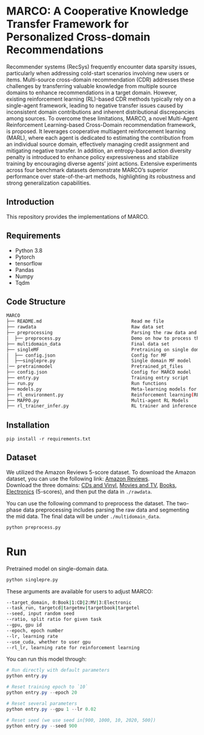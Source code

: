# MARCO: A Cooperative Knowledge Transfer Framework for Personalized Cross-domain Recommendations

Recommender systems (RecSys) frequently encounter data sparsity issues, particularly when addressing cold-start scenarios involving new users or items. Multi-source cross-domain recommendation (CDR) addresses these challenges by transferring valuable knowledge from multiple source domains to enhance recommendations in a target domain. However, existing reinforcement learning (RL)-based CDR methods typically rely on a single-agent framework, leading to negative transfer issues caused by inconsistent domain contributions and inherent distributional discrepancies among sources. To overcome these limitations, MARCO, a novel Multi-Agent Reinforcement Learning-based Cross-Domain recommendation framework, is proposed. It leverages cooperative multiagent reinforcement learning (MARL), where each agent is dedicated to estimating the contribution from an individual source domain, effectively managing credit assignment and mitigating negative transfer. In addition, an entropy-based action diversity penalty is introduced to enhance policy expressiveness and stabilize training by encouraging diverse agents’ joint actions. Extensive experiments across four benchmark datasets demonstrate MARCO’s superior performance over state-of-the-art methods, highlighting its robustness and strong generalization capabilities. 


## Introduction
This repository provides the implementations of MARCO.


## Requirements

- Python 3.8
- Pytorch 
- tensorflow 
- Pandas
- Numpy
- Tqdm


## Code Structure
```bash
MARCO   
├── README.md                                 Read me file
├── rawdata                                   Raw data set
├── preprocessing                             Parsing the raw data and segmenting the mid data
│  ├── preprocess.py                          Demo on how to process the Amazon multiple data sets
├── multidomain_data                          Final data set
├── singleMF                                  Pretraining on single domain dataset 
│  ├── config.json                            Config for MF 
│  ├──singlepre.py                            Single domain MF model                       
│── pretrainmodel                             Pretrained_pt_files
├── config.json                               Config for MARCO model
├── entry.py                                  Training entry script
├── run.py                                    Run functions
├── models.py                                 Meta-learning models for cross-domain recommendation
├── rl_environment.py                         Reinforcement learning(RL) environment
├── MAPPO.py                                  Multi-agent RL Models 
├── rl_trainer_infer.py                       RL trainer and inference module
```

## Installation
```shell
pip install -r requirements.txt

```

## Dataset

We utilized the Amazon Reviews 5-score dataset. 
To download the Amazon dataset, you can use the following link: [Amazon Reviews](http://jmcauley.ucsd.edu/data/amazon/links.html).  
Download the three domains: [CDs and Vinyl](http://snap.stanford.edu/data/amazon/productGraph/categoryFiles/reviews_CDs_and_Vinyl_5.json.gz), [Movies and TV](http://snap.stanford.edu/data/amazon/productGraph/categoryFiles/reviews_Movies_and_TV_5.json.gz), [Books](http://snap.stanford.edu/data/amazon/productGraph/categoryFiles/reviews_Books_5.json.gz), [Electronics](http://snap.stanford.edu/data/amazon/productGraph/categoryFiles/reviews_Electronics_5.json.gz)
(5-scores), and then put the data in `./rawdata`.

You can use the following command to preprocess the dataset. 
The two-phase data preprocessing includes parsing the raw data and segmenting the mid data. 
The final data will be under `./multidomain_data`.


```python
python preprocess.py
```



# Run

Pretrained model on single-domain data.
```python
python singlepre.py
```



These  arguments are available for users to adjust MARCO:

```bash
--target_domain, 0:Book|1:CD|2:MV|3:Electronic
--task_run, targetcd|targetmv|targetbook|targetel
--seed, input random seed
--ratio, split ratio for given task
--gpu, gpu id
--epoch, epoch number
--lr, learning rate
--use_cuda, whether to user gpu
--rl_lr, learning rate for reinforcement learning
```

You can run this model through:

```powershell
# Run directly with default parameters 
python entry.py

# Reset training epoch to `10`
python entry.py --epoch 20

# Reset several parameters
python entry.py --gpu 1 --lr 0.02

# Reset seed (we use seed in[900, 1000, 10, 2020, 500])
python entry.py --seed 900
```